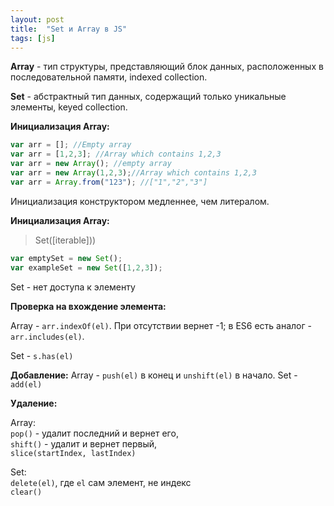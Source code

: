 ```yaml
---
layout: post
title:  "Set и Array в JS"
tags: [js]
---
```


**Array** - тип структуры, представляющий блок данных, расположенных
в последовательной памяти, indexed collection.

**Set** - абстрактный тип данных, содержащий только уникальные элементы,
keyed collection.

**Инициализация Array:**

```js
var arr = []; //Empty array
var arr = [1,2,3]; //Array which contains 1,2,3
var arr = new Array(); //empty array
var arr = new Array(1,2,3);//Array which contains 1,2,3
var arr = Array.from("123"); //["1","2","3"]
```
Инициализация конструктором медленнее, чем литералом.

**Инициализация Array:**
> Set([iterable]))

```js
var emptySet = new Set(); 
var exampleSet = new Set([1,2,3]);
```

Set - нет доступа к элементу

**Проверка на вхождение элемента:**

Array - `arr.indexOf(el)`. При отсутствии вернет -1;
в ES6 есть аналог - `arr.includes(el)`.

Set - `s.has(el)`

**Добавление:**
Array - `push(el)` в конец и `unshift(el)` в начало.
Set - `add(el)`

**Удаление:**  

Array:  
`pop()` - удалит последний и вернет его,  
`shift()` - удалит и вернет первый,  
`slice(startIndex, lastIndex)`  

Set:  
`delete(el)`, где `el` сам элемент, не индекс  
`clear()`

